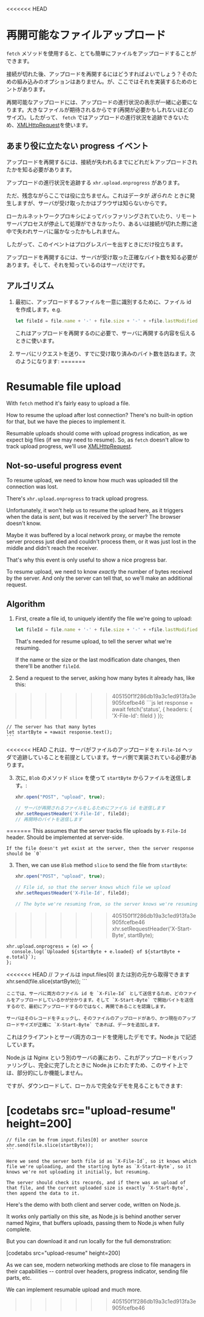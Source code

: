 <<<<<<< HEAD
# 再開可能なファイルアップロード

`fetch` メソッドを使用すると、とても簡単にファイルをアップロードすることができます。

接続が切れた後、アップロードを再開するにはどうすればよいでしょう？そのための組み込みのオプションはありません。が、ここではそれを実装するためのヒントがあります。

再開可能なアップロードには、アップロードの進行状況の表示が一緒に必要になります。大きなファイルが期待されるからです(再開が必要かもしれないほどのサイズ)。したがって、 `fetch` ではアップロードの進行状況を追跡できないため、[XMLHttpRequest](info:xmlhttprequest)を使います。

## あまり役に立たない progress イベント

アップロードを再開するには、接続が失われるまでにどれだｋアップロードされたかを知る必要があります。

アップロードの進行状況を追跡する `xhr.upload.onprogress` があります。

ただ、残念ながらここでは役に立ちません。これはデータが *送られた* ときに発生しますが、サーバが受け取ったかはブラウザは知らないからです。

ローカルネットワークプロキシによってバッファリングされていたり、リモートサーバプロセスが停止して処理ができなかったり、あるいは接続が切れた際に途中で失われサーバに届かなったかもしれません。

したがって、このイベントはプログレスバーを出すときにだけ役立ちます。

アップロードを再開するには、サーバが受け取った正確なバイト数を知る必要があります。そして、それを知っているのはサーバだけです。

## アルゴリズム

1. 最初に、アップロードするファイルを一意に識別するために、ファイル id を作成します。e.g.
    ```js
    let fileId = file.name + '-' + file.size + '-' + +file.lastModifiedDate;
    ```
    これはアップロードを再開するのに必要で、サーバに再開する内容を伝えるときに使います。

2. サーバにリクエストを送り、すでに受け取り済みのバイト数を訪ねます。次のようになります:
=======
# Resumable file upload

With `fetch` method it's fairly easy to upload a file.

How to resume the upload after lost connection? There's no built-in option for that, but we have the pieces to implement it.

Resumable uploads should come with upload progress indication, as we expect big files (if we may need to resume). So, as `fetch` doesn't allow to track upload progress, we'll use [XMLHttpRequest](info:xmlhttprequest).

## Not-so-useful progress event

To resume upload, we need to know how much was uploaded till the connection was lost.

There's `xhr.upload.onprogress` to track upload progress.

Unfortunately, it won't help us to resume the upload here, as it triggers when the data is *sent*, but was it received by the server? The browser doesn't know.

Maybe it was buffered by a local network proxy, or maybe the remote server process just died and couldn't process them, or it was just lost in the middle and didn't reach the receiver.

That's why this event is only useful to show a nice progress bar.

To resume upload, we need to know *exactly* the number of bytes received by the server. And only the server can tell that, so we'll make an additional request.

## Algorithm

1. First, create a file id, to uniquely identify the file we're going to upload:
    ```js
    let fileId = file.name + '-' + file.size + '-' + +file.lastModifiedDate;
    ```
    That's needed for resume upload, to tell the server what we're resuming.

    If the name or the size or the last modification date changes, then there'll be another `fileId`.

2. Send a request to the server, asking how many bytes it already has, like this:
>>>>>>> 405150f1f286db19a3c1ed913fa3e905fcefbe46
    ```js
    let response = await fetch('status', {
      headers: {
        'X-File-Id': fileId
      }
    });

    // The server has that many bytes
    let startByte = +await response.text();
    ```

<<<<<<< HEAD
    これは、サーバがファイルのアップロードを `X-File-Id` ヘッダで追跡していることを前提としています。サーバ側で実装されている必要があります。

3. 次に, `Blob` のメソッド `slice` を使って `startByte` からファイルを送信します。:
    ```js
    xhr.open("POST", "upload", true);

    // サーバが再開されるファイルをしるためにファイル id を送信します
    xhr.setRequestHeader('X-File-Id', fileId);
    // 再開時のバイトを送信します
=======
    This assumes that the server tracks file uploads by `X-File-Id` header. Should be implemented at server-side.

    If the file doesn't yet exist at the server, then the server response should be `0`

3. Then, we can use `Blob` method `slice` to send the file from `startByte`:
    ```js
    xhr.open("POST", "upload", true);

    // File id, so that the server knows which file we upload
    xhr.setRequestHeader('X-File-Id', fileId);

    // The byte we're resuming from, so the server knows we're resuming
>>>>>>> 405150f1f286db19a3c1ed913fa3e905fcefbe46
    xhr.setRequestHeader('X-Start-Byte', startByte);

    xhr.upload.onprogress = (e) => {
      console.log(`Uploaded ${startByte + e.loaded} of ${startByte + e.total}`);
    };

<<<<<<< HEAD
    // ファイルは input.files[0] または別の元から取得できます
    xhr.send(file.slice(startByte));
    ```

    ここでは、サーバに両方のファイル id を `X-File-Id` として送信するため、どのファイルをアップロードしているかが分かります。そして `X-Start-Byte` で開始バイトを送信するので、最初にアップロードするのではなく、再開であることを認識します。

    サーバはそのレコードをチェックし、そのファイルのアップロードがあり、かつ現在のアップロードサイズが正確に `X-Start-Byte` であれば、データを追加します。


これはクライアントとサーバ両方のコードを使用したデモです。Node.js で記述しています。

Node.js は Nginx という別のサーバの裏におり、これがアップロードをバッファリングし、完全に完了したときに Node.js にわたすため、このサイト上では、部分的にしか機能しません。

ですが、ダウンロードして、ローカルで完全なデモを見ることもできます:

[codetabs src="upload-resume" height=200]
=======
    // file can be from input.files[0] or another source
    xhr.send(file.slice(startByte));
    ```

    Here we send the server both file id as `X-File-Id`, so it knows which file we're uploading, and the starting byte as `X-Start-Byte`, so it knows we're not uploading it initially, but resuming.

    The server should check its records, and if there was an upload of that file, and the current uploaded size is exactly `X-Start-Byte`, then append the data to it.


Here's the demo with both client and server code, written on Node.js.

It works only partially on this site, as Node.js is behind another server named Nginx, that buffers uploads, passing them to Node.js when fully complete.

But you can download it and run locally for the full demonstration:

[codetabs src="upload-resume" height=200]

As we can see, modern networking methods are close to file managers in their capabilities -- control over headers, progress indicator, sending file parts, etc.

We can implement resumable upload and much more.
>>>>>>> 405150f1f286db19a3c1ed913fa3e905fcefbe46
